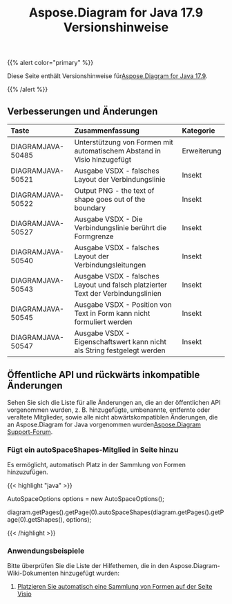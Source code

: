﻿---
title: Aspose.Diagram for Java 17.9 Versionshinweise
type: docs
weight: 40
url: /de/java/aspose-diagram-for-java-17-9-release-notes/
---
{{% alert color="primary" %}} 

 Diese Seite enthält Versionshinweise für[Aspose.Diagram for Java 17.9](https://docs.aspose.com/diagram/java/aspose-diagram-for-java-17-9-release-notes/).

{{% /alert %}} 
## **Verbesserungen und Änderungen**

|**Taste**|**Zusammenfassung**|**Kategorie**|
|:- |:- |:- |
|DIAGRAMJAVA-50485|Unterstützung von Formen mit automatischem Abstand in Visio hinzugefügt|Erweiterung|
|DIAGRAMJAVA-50521|Ausgabe VSDX - falsches Layout der Verbindungslinie|Insekt|
|DIAGRAMJAVA-50522|Output PNG - the text of shape goes out of the boundary|Insekt|
|DIAGRAMJAVA-50527|Ausgabe VSDX - Die Verbindungslinie berührt die Formgrenze|Insekt|
|DIAGRAMJAVA-50540|Ausgabe VSDX - falsches Layout der Verbindungsleitungen|Insekt|
|DIAGRAMJAVA-50543|Ausgabe VSDX - falsches Layout und falsch platzierter Text der Verbindungslinien|Insekt|
|DIAGRAMJAVA-50545|Ausgabe VSDX - Position von Text in Form kann nicht formuliert werden|Insekt|
|DIAGRAMJAVA-50547|Ausgabe VSDX - Eigenschaftswert kann nicht als String festgelegt werden|Insekt|
## **Öffentliche API und rückwärts inkompatible Änderungen**
Sehen Sie sich die Liste für alle Änderungen an, die an der öffentlichen API vorgenommen wurden, z. B. hinzugefügte, umbenannte, entfernte oder veraltete Mitglieder, sowie alle nicht abwärtskompatiblen Änderungen, die an Aspose.Diagram for Java vorgenommen wurden[Aspose.Diagram Support-Forum](https://forum.aspose.com/c/diagram/17).
### **Fügt ein autoSpaceShapes-Mitglied in Seite hinzu**
Es ermöglicht, automatisch Platz in der Sammlung von Formen hinzuzufügen.

{{< highlight "java" >}}

 AutoSpaceOptions options = new AutoSpaceOptions();

diagram.getPages().getPage(0).autoSpaceShapes(diagram.getPages().getPage(0).getShapes(), options);

{{< /highlight >}}
### **Anwendungsbeispiele**
Bitte überprüfen Sie die Liste der Hilfethemen, die in den Aspose.Diagram-Wiki-Dokumenten hinzugefügt wurden:

1. [Platzieren Sie automatisch eine Sammlung von Formen auf der Seite Visio](/diagram/de/java/auto-space-a-collection-of-shapes-in-the-visio-page/)
